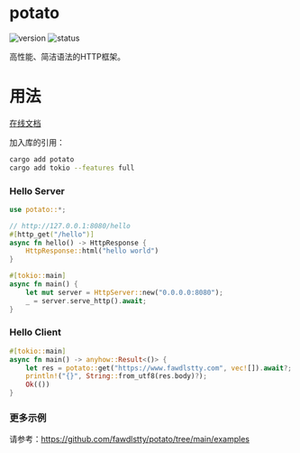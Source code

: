 # potato

![version](https://img.shields.io/badge/dynamic/toml?url=https%3A%2F%2Fraw.githubusercontent.com%2Ffawdlstty%2Fpotato%2Fmain%2F/potato/Cargo.toml&query=package.version&label=version)
![status](https://img.shields.io/github/actions/workflow/status/fawdlstty/potato/rust.yml)

高性能、简洁语法的HTTP框架。

# 用法

[在线文档](https://potato.fawdlstty.com)

加入库的引用：

```sh
cargo add potato
cargo add tokio --features full
```

### Hello Server

```rust
use potato::*;

// http://127.0.0.1:8080/hello
#[http_get("/hello")]
async fn hello() -> HttpResponse {
    HttpResponse::html("hello world")
}

#[tokio::main]
async fn main() {
    let mut server = HttpServer::new("0.0.0.0:8080");
    _ = server.serve_http().await;
}
```

### Hello Client

```rust
#[tokio::main]
async fn main() -> anyhow::Result<()> {
    let res = potato::get("https://www.fawdlstty.com", vec![]).await?;
    println!("{}", String::from_utf8(res.body)?);
    Ok(())
}
```

### 更多示例

请参考：<https://github.com/fawdlstty/potato/tree/main/examples>

<!--
# TODO

- cookie
- CORS
-->
